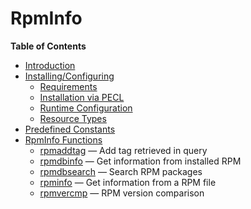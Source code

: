 RpmInfo
=======

**Table of Contents**

-   [Introduction](/intro/rpminfo.html)
-   [Installing/Configuring](/rpminfo/setup.html)
    -   [Requirements](/rpminfo/setup.html#Requirements)
    -   [Installation via
        PECL](/rpminfo/setup.html#Installation%20via%20PECL)
    -   [Runtime
        Configuration](/rpminfo/setup.html#Runtime%20Configuration)
    -   [Resource Types](/rpminfo/setup.html#Resource%20Types)
-   [Predefined Constants](/rpminfo/constants.html)
-   [RpmInfo Functions](/ref/rpminfo.html)
    -   [rpmaddtag](/ref/rpminfo.html#rpmaddtag) — Add tag retrieved in
        query
    -   [rpmdbinfo](/ref/rpminfo.html#rpmdbinfo) — Get information from
        installed RPM
    -   [rpmdbsearch](/ref/rpminfo.html#rpmdbsearch) — Search RPM
        packages
    -   [rpminfo](/ref/rpminfo.html#rpminfo) — Get information from a
        RPM file
    -   [rpmvercmp](/ref/rpminfo.html#rpmvercmp) — RPM version
        comparison

